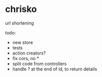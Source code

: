 # chrisko
url shortening

todo:
 - new store
 - tests
 - action creators?
 - fix cors, no *
 - split code from controllers
 - handle ? at the end of id, to return details
